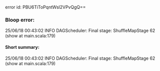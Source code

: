 error id: PBU6TiToPqntWsl2VPvQgQ==
### Bloop error:

25/06/18 00:43:02 INFO DAGScheduler: Final stage: ShuffleMapStage 62 (show at main.scala:179)
#### Short summary: 

25/06/18 00:43:02 INFO DAGScheduler: Final stage: ShuffleMapStage 62 (show at main.scala:179)